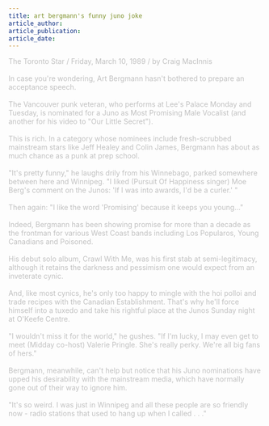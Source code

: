 ```yaml
---
title: art bergmann's funny juno joke
article_author: 
article_publication: 
article_date: 
---
```

<span style="color: #c0c0c0">The Toronto Star / Friday, March 10, 1989 / by Craig MacInnis <br /><br />In case you're wondering, Art Bergmann hasn't bothered to prepare an acceptance speech.<br /><br />The Vancouver punk veteran, who performs at Lee's Palace Monday and Tuesday, is nominated for a Juno as Most Promising Male Vocalist (and another for his video to &quot;Our Little Secret&quot;).<br /><br />This is rich. In a category whose nominees include fresh-scrubbed mainstream stars like Jeff Healey and Colin James, Bergmann has about as much chance as a punk at prep school.<br /><br />&quot;It's pretty funny,&quot; he laughs drily from his Winnebago, parked somewhere between here and Winnipeg. &quot;I liked (Pursuit Of Happiness singer) Moe Berg's comment on the Junos: 'If I was into awards, I'd be a curler.' &quot;<br /><br />Then again: &quot;I like the word 'Promising' because it keeps you young...&quot;<br /><br />Indeed, Bergmann has been showing promise for more than a decade as the frontman for various West Coast bands including Los Popularos, Young Canadians and Poisoned.<br /><br />His debut solo album, Crawl With Me, was his first stab at semi-legitimacy, although it retains the darkness and pessimism one would expect from an inveterate cynic.<br /><br />And, like most cynics, he's only too happy to mingle with the hoi polloi and trade recipes with the Canadian Establishment. That's why he'll force himself into a tuxedo and take his rightful place at the Junos Sunday night at O'Keefe Centre.<br /><br />&quot;I wouldn't miss it for the world,&quot; he gushes. &quot;If I'm lucky, I may even get to meet (Midday co-host) Valerie Pringle. She's really perky. We're all big fans of hers.&quot;<br /><br />Bergmann, meanwhile, can't help but notice that his Juno nominations have upped his desirability with the mainstream media, which have normally gone out of their way to ignore him.<br /><br />&quot;It's so weird. I was just in Winnipeg and all these people are so friendly now - radio stations that used to hang up when I called . . .&quot;<br /></span>
